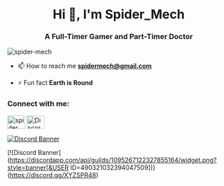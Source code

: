 <h1 align="center">Hi 👋, I'm Spider_Mech</h1>
<h3 align="center">A Full-Timer Gamer and Part-Timer Doctor</h3>

<p align="left"> <img src="https://komarev.com/ghpvc/?username=spider-mech&label=Profile%20views&color=0e75b6&style=flat" alt="spider-mech" /> </p>

- 📫 How to reach me **spidermech@gmail.com**

- ⚡ Fun fact **Earth is Round**

<h3 align="left">Connect with me:</h3>
<p align="left">
<a href="https://instagram.com/spider_mech" target="blank"><img align="center" src="https://raw.githubusercontent.com/rahuldkjain/github-profile-readme-generator/master/src/images/icons/Social/instagram.svg" alt="spider_mech" height="30" width="40" /></a>
<a href="https://discord.gg/Discord : spidermech#2801" target="blank"><img align="center" src="https://raw.githubusercontent.com/rahuldkjain/github-profile-readme-generator/master/src/images/icons/Social/discord.svg" alt="Discord : spidermech#2801" height="30" width="40" /></a>
</p>

[![Discord Banner](https://discordapp.com/api/guilds/1095267122327855164/widget.png?style=banner490321032394047509)](https://discord.gg/XYZSPR48)

[![Discord Banner](https://discordapp.com/api/guilds/1095267122327855164/widget.png?style=banner[&USER ID=490321032394047509])](https://discord.gg/XYZSPR48)

